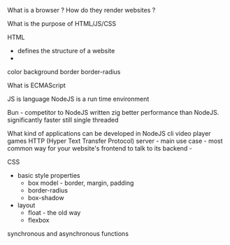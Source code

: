 

What is a browser ? How do they render websites ?

What is the purpose of HTML/JS/CSS

HTML

- defines the structure of a website
- 


color
background
border
border-radius

What is ECMAScript


JS is language
NodeJS is a run time environment

Bun - competitor to NodeJS
    written zig
    better performance than NodeJS. significantly faster
    still single threaded

What kind of applications can be developed in NodeJS
    cli
    video player
    games
    HTTP (Hyper Text Transfer Protocol) server - main use case
        - most common way for your website's frontend to talk to its backend
        - 

CSS

- basic style properties
    - box model - border, margin, padding
    - border-radius
    - box-shadow
- layout
    - float - the old way
    - flexbox


synchronous and asynchronous functions

